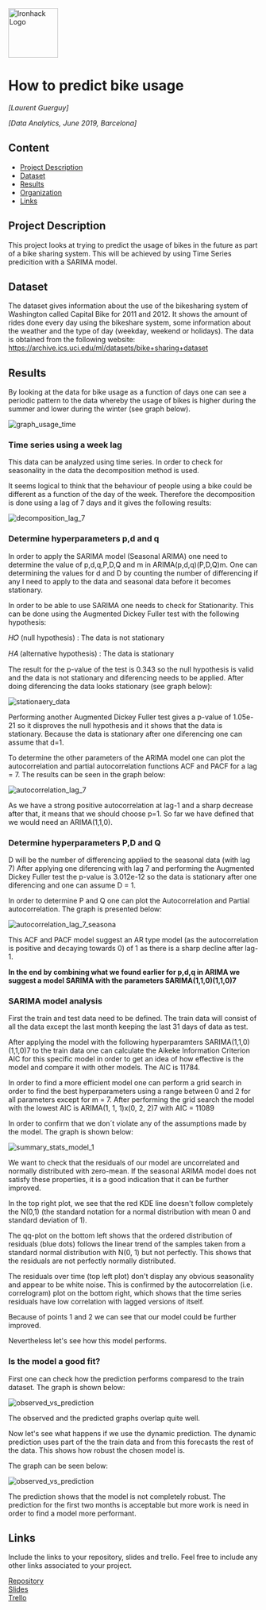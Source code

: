 <img src="https://bit.ly/2VnXWr2" alt="Ironhack Logo" width="100"/>

# How to predict bike usage
*[Laurent Guerguy]*

*[Data Analytics, June 2019, Barcelona]*

## Content
- [Project Description](#project-description)
- [Dataset](#dataset)
- [Results](#results)
- [Organization](#organization)
- [Links](#links)

<a name="project-description"></a>

## Project Description
This project looks at trying to predict the usage of bikes in the future as part of a bike sharing system.
This will be achieved by using Time Series predicition with a SARIMA model.


<a name="dataset"></a>

## Dataset
The dataset gives information about the use of the bikesharing system of Washington called Capital Bike for 2011 and 2012. It shows the amount of rides done every day using the bikeshare system, some information about the weather and the type of day (weekday, weekend or holidays).
The data is obtained from the following website: https://archive.ics.uci.edu/ml/datasets/bike+sharing+dataset


<a name="results"></a>

## Results

By looking at the data for bike usage as a function of days one can see a periodic pattern to the data whereby the usage of bikes is higher during the summer and lower during the winter (see graph below).

![graph_usage_time](Images/graph_usage_time.PNG "Bike usage as a function of time")


### Time series using a week lag

This data can be analyzed using time series. 
In order to check for seasonality in the data the decomposition method is used.

It seems logical to think that the behaviour of people using a bike could be different as a function of the day of the week. Therefore the decomposition is done using a lag of 7 days and it gives the following results:

![decomposition_lag_7](Images/decomposition_lag_7.PNG "Decomposition analysis for lag 7")


### Determine hyperparameters p,d and q

In order to apply the SARIMA model (Seasonal ARIMA) one need to determine the value of p,d,q,P,D,Q and m in ARIMA(p,d,q)(P,D,Q)m.
One can determining the values for d and D by counting the number of differencing if any I need to apply to the data and seasonal data before it becomes stationary.


In order to be able to use SARIMA one needs to check for Stationarity. This can be done using the Augmented Dickey Fuller test with the following hypothesis:

𝐻𝑂 (null hypothesis) : The data is not stationary

𝐻𝐴 (alternative hypothesis) : The data is stationary

The result for the p-value of the test is 0.343 so the null hypothesis is valid and the data is not stationary and diferencing needs to be applied. After doing diferencing the data looks stationary (see graph below):

![stationaery_data](Images/stationary_data.PNG "Stationary data graph")


Performing another Augmented Dickey Fuller test gives a p-value of 1.05e-21 so it disproves the null hypothesis and it shows that the data is stationary.
Because the data is stationary after one diferencing one can assume that d=1.


To determine the other parameters of the ARIMA model one can plot the autocorrelation and partial autocorrelation functions ACF and PACF for a lag = 7. The results can be seen in the graph below:

![autocorrelation_lag_7](Images/autocorrelation_lag_7.PNG "Autocorrelation graph")


As we have a strong positive autocorrelation at lag-1 and a sharp decrease after that, it means that we should choose p=1. So far we have defined that we would need an ARIMA(1,1,0).



### Determine hyperparameters P,D and Q

 D will be the number of differencing applied to the seasonal data (with lag 7)
 After applying one diferencing with lag 7 and performing the Augmented Dickey Fuller test the p-value is 3.012e-12 so the data is stationary after one diferencing and one can assume D = 1.
 
 In order to determine P and Q one can plot the Autocorrelation and Partial autocorrelation. The graph is presented below:
 
 ![autocorrelation_lag_7_seasona](Images/autocorrelation_lag_7_seasonal.PNG "Autocorrelation graph seasonal")


This ACF and PACF model suggest an AR type model (as the autocorrelation is positive and decaying towards 0) of 1 as there is a sharp decline after lag-1.



**In the end by combining what we found earlier for p,d,q in ARIMA we suggest a model SARIMA with the parameters SARIMA(1,1,0)(1,1,0)7**



### SARIMA model analysis

First the train and test data need to be defined. The train data will consist of all the data except the last month keeping the last 31 days of data as test.

After applying the model with the following hyperparamters SARIMA(1,1,0)(1,1,0)7 to the train data one can calculate the Aikeke Information Criterion AIC for this specific model in order to get an idea of how effective is the model and compare it with other models.
The AIC is 11784.


In order to find a more efficient model one can perform a grid search in order to find the best hyperparameters using a range between 0 and 2 for all parameters except for m = 7.
After performing the grid search the model with the lowest AIC is ARIMA(1, 1, 1)x(0, 2, 2)7 with AIC = 11089


In order to confirm that we don´t violate any of the assumptions made by the model. The graph is shown below:


![summary_stats_model_1](Images/summary_stats_model_1.PNG "Summary statistics model 1")


We want to check that the residuals of our model are uncorrelated and normally distributed with zero-mean. If the seasonal ARIMA model does not satisfy these properties, it is a good indication that it can be further improved.

In the top right plot, we see that the red KDE line doesn't follow completely the N(0,1) (the standard notation for a normal distribution with mean 0 and standard deviation of 1).

The qq-plot on the bottom left shows that the ordered distribution of residuals (blue dots) follows the linear trend of the samples taken from a standard normal distribution with N(0, 1) but not perfectly. This shows that the residuals are not perfectly normally distributed.

The residuals over time (top left plot) don't display any obvious seasonality and appear to be white noise. This is confirmed by the autocorrelation (i.e. correlogram) plot on the bottom right, which shows that the time series residuals have low correlation with lagged versions of itself.

Because of points 1 and 2 we can see that our model could be further improved.

Nevertheless let's see how this model performs.


### Is the model a good fit?

First one can check how the prediction performs comparesd to the train dataset. The graph is shown below:


![observed_vs_prediction](Images/observed_vs_prediction.PNG "Observed vs prediction")

The observed and the predicted graphs overlap quite well.

Now let's see what happens if we use the dynamic prediction. The dynamic prediction uses part of the the train data and from this forecasts the rest of the data. This shows how robust the chosen model is.

The graph can be seen below:

![observed_vs_prediction](Images/dynamic_forecast.PNG "Observed vs prediction")


The prediction shows that the model is not completely robust. The prediction for the first two months is acceptable but more work is need in order to find a model more performant.



<a name="links"></a>

## Links
Include the links to your repository, slides and trello. Feel free to include any other links associated to your project. 

[Repository](https://github.com/laurent-guerguy/Project-Week-5-Your-Own-Project/tree/master/your-project)  
[Slides](https://slides.com/)  
[Trello](https://trello.com/en)  
